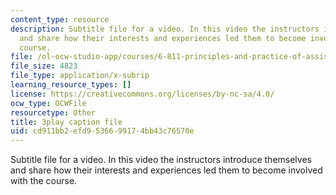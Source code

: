 ```yaml
---
content_type: resource
description: Subtitle file for a video. In this video the instructors introduce themselves
  and share how their interests and experiences led them to become involved with the
  course.
file: /ol-ocw-studio-app/courses/6-811-principles-and-practice-of-assistive-technology-fall-2014/cd911bb2efd9536699174bb43c76570e_yqrQ9dKPV78.vtt
file_size: 4823
file_type: application/x-subrip
learning_resource_types: []
license: https://creativecommons.org/licenses/by-nc-sa/4.0/
ocw_type: OCWFile
resourcetype: Other
title: 3play caption file
uid: cd911bb2-efd9-5366-9917-4bb43c76570e
---
```

Subtitle file for a video. In this video the instructors introduce themselves and share how their interests and experiences led them to become involved with the course.